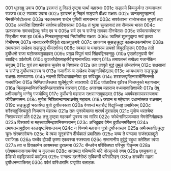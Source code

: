 001  धृतराष्ट्र उवाच
001a इरावन्तं तु निहतं दृष्ट्वा पार्था महारथाः
001c सङ्ग्रामे किमकुर्वन्त तन्ममाचक्ष्व सञ्जय
002  सञ्जय उवाच
002a इरावन्तं तु निहतं सङ्ग्रामे वीक्ष्य राक्षसः
002c व्यनदत्सुमहानादं भैमसेनिर्घटोत्कचः
003a नदतस्तस्य शब्देन पृथिवी सागराम्बरा
003c सपर्वतवना राजंश्चचाल सुभृशं तदा
003e अन्तरिक्षं दिशश्चैव सर्वाश्च प्रदिशस्तथा
004a तं श्रुत्वा सुमहानादं तव सैन्यस्य भारत
004c ऊरुस्तम्भः समभवद्वेपथुः स्वेद एव च
005a सर्व एव च राजेन्द्र तावका दीनचेतसः
005c सर्पवत्समवेष्टन्त सिंहभीता गजा इव
006a निनदत्सुमहानादं निर्घातमिव राक्षसः
006c ज्वलितं शूलमुद्यम्य रूपं कृत्वा विभीषणम्
007a नानाप्रहरणैर्घोरैर्वृतो राक्षसपुङ्गवैः
007c आजगाम सुसङ्क्रुद्धः कालान्तकयमोपमः
008a तमापतन्तं सम्प्रेक्ष्य सङ्क्रुद्धं भीमदर्शनम्
008c स्वबलं च भयात्तस्य प्रायशो विमुखीकृतम्
009a ततो दुर्योधनो राजा घटोत्कचमुपाद्रवत्
009c प्रगृह्य विपुलं चापं सिंहवद्विनदन्मुहुः
010a पृष्ठतोऽनुययौ चैनं स्रवद्भिः पर्वतोपमैः
010c कुञ्जरैर्दशसाहस्रैर्वङ्गानामधिपः स्वयम्
011a तमापतन्तं सम्प्रेक्ष्य गजानीकेन संवृतम्
011c पुत्रं तव महाराज चुकोप स निशाचरः
012a ततः प्रववृते युद्धं तुमुलं लोमहर्षणम्
012c राक्षसानां च राजेन्द्र दुर्योधनबलस्य च
013a गजानीकं च सम्प्रेक्ष्य मेघवृन्दमिवोद्यतम्
013c अभ्यधावन्त सङ्क्रुद्धा राक्षसाः शस्त्रपाणयः
014a नदन्तो विविधान्नादान्मेघा इव सविद्युतः
014c शरशक्त्यृष्टिनाराचैर्निघ्नन्तो गजयोधिनः
015a भिण्डिपालैस्तथा शूलैर्मुद्गरैः सपरश्वधैः
015c पर्वताग्रैश्च वृक्षैश्च निजघ्नुस्ते महागजान्
016a भिन्नकुम्भान्विरुधिरान्भिन्नगात्रांश्च वारणान्
016c अपश्याम महाराज वध्यमानान्निशाचरैः
017a तेषु प्रक्षीयमाणेषु भग्नेषु गजयोधिषु
017c दुर्योधनो महाराज राक्षसान्समुपाद्रवत्
018a अमर्षवशमापन्नस्त्यक्त्वा जीवितमात्मनः
018c मुमोच निशितान्बाणान्राक्षसेषु महाबलः
019a जघान च महेष्वासः प्रधानांस्तत्र राक्षसान्
019c सङ्क्रुद्धो भरतश्रेष्ठ पुत्रो दुर्योधनस्तव
020a वेगवन्तं महारौद्रं विद्युज्जिह्वं प्रमाथिनम्
020c शरैश्चतुर्भिश्चतुरो निजघान महारथः
021a ततः पुनरमेयात्मा शरवर्षं दुरासदम्
021c मुमोच भरतश्रेष्ठ निशाचरबलं प्रति
022a तत्तु दृष्ट्वा महत्कर्म पुत्रस्य तव मारिष
022c क्रोधेनाभिप्रजज्वाल भैमसेनिर्महाबलः
023a विस्फार्य च महच्चापमिन्द्राशनिसमस्वनम्
023c अभिदुद्राव वेगेन दुर्योधनमरिंदमम्
024a तमापतन्तमुद्वीक्ष्य कालसृष्टमिवान्तकम्
024c न विव्यथे महाराज पुत्रो दुर्योधनस्तव
025a अथैनमब्रवीत्क्रुद्धः क्रूरः संरक्तलोचनः
025c ये त्वया सुनृशंसेन दीर्घकालं प्रवासिताः
025e यच्च ते पाण्डवा राजंश्छलद्यूते पराजिताः
026a यच्चैव द्रौपदी कृष्णा एकवस्त्रा रजस्वला
026c सभामानीय दुर्बुद्धे बहुधा क्लेशिता त्वया
027a तव च प्रियकामेन आश्रमस्था दुरात्मना
027c सैन्धवेन परिक्लिष्टा परिभूय पितॄन्मम
028a एतेषामवमानानामन्येषां च कुलाधम
028c अन्तमद्य गमिष्यामि यदि नोत्सृजसे रणम्
029a एवमुक्त्वा तु हैडिम्बो महद्विस्फार्य कार्मुकम्
029c सन्दश्य दशनैरोष्ठं सृक्किणी परिसंलिहन्
030a शरवर्षेण महता दुर्योधनमवाकिरत्
030c पर्वतं वारिधाराभिः प्रावृषीव बलाहकः

